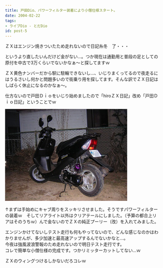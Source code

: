 ```yaml
---
title: 戸田Dio、パワーフィルター装着により小僧仕様スタート。
date: 2004-02-22
tags:
- ライブDio - とだDio
id: post-5
---
```



<p class="sentence">ＺＸはエンジン焼きついたため走れないので日記糸冬　了・・・</p>

<p class="sentence">というより直したいんだけど金がない...。つか現在は通勤用と普段の足としての原付を中古で3万くらいでないかなぁ～と探してますｗ</p>

<p class="sentence">ＺＸ黄色ナンバーだから駅に駐輪できないし...、いじりまくってるので夜走るにはうるさいし何かと問題多いので街乗り用を探してます。そんな訳でＺＸ日記はしばらく休止になるのかなぁ～。</p>

<p class="sentence spacing10">仕方ないので戸田Ｄｉｏをいじり始めましたので「hiroＺＸ日記」改め「戸田Ｄｉｏ日記」ということでｗ</p>

<div class="center spacing"><img src="/photo/diary/2004.02.22_zx1.jpg" alt=""></div>

<p class="sentence">↑まずは手始めにキャブ周りをスッキリさせました。そうですパワーフィルターの装着ｗ　そしてリアライト以外はクリアテールにしました。（予算の都合上リアはそのうちｗ）んで金ないのでＺＸの純正プーリー（改）を入れてみました。</p>
<p class="sentence">エンジンかけてないしテスト走行も何もやってないので、どんな感じなのかはわかりませんが、多少加速と最高速アップするんでないかなと...。<br>
今夜は強風波浪警報のため走れないので明日テスト走行です。<br>
コレで簡単な小僧仕様の完成です。つかリミッターカットしてない...ｗ</p>

<p class="sentence">ＺＸのウィングつけるしかないだろコレｗ</p>
